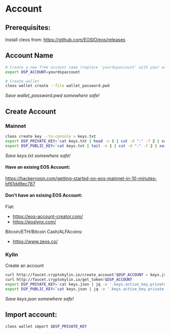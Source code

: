 Account
=======

## Prerequisites:
Install cleos from: https://github.com/EOSIO/eos/releases

## Account Name

```bash
# Create a new free account name (replace 'yourdspaccount' with your account name):
export DSP_ACCOUNT=yourdspaccount

# Create wallet
cleos wallet create --file wallet_password.pwd
```
*Save wallet_password.pwd somewhere safe!*

## Create Account
### Mainnet

```bash
cleos create key --to-console > keys.txt
export DSP_PRIVATE_KEY=`cat keys.txt | head -n 1 | cut -d ":" -f 2 | xargs echo`
export DSP_PUBLIC_KEY=`cat keys.txt | tail -n 1 | cut -d ":" -f 2 | xargs echo`
```
*Save keys.txt somewhere safe!*

#### Have an exising EOS Account:
https://hackernoon.com/getting-started-on-eos-mainnet-in-10-minutes-bf61dd9ec787

#### Don't have an exising EOS Account:
Fiat:
- https://eos-account-creator.com/
- https://eoslynx.com/

Bitcoin/ETH/Bitcoin Cash/ALFAcoins:
- https://www.zeos.co/

### Kylin
Create an account
```bash
curl http://faucet.cryptokylin.io/create_account?$DSP_ACCOUNT > keys.json
curl http://faucet.cryptokylin.io/get_token?$DSP_ACCOUNT
export DSP_PRIVATE_KEY=`cat keys.json | jq -e '.keys.active_key.private'`
export DSP_PUBLIC_KEY=`cat keys.json | jq -e '.keys.active_key.private'`
```
*Save keys.json somewhere safe!*

## Import account:
```bash
cleos wallet import $DSP_PRIVATE_KEY
```
